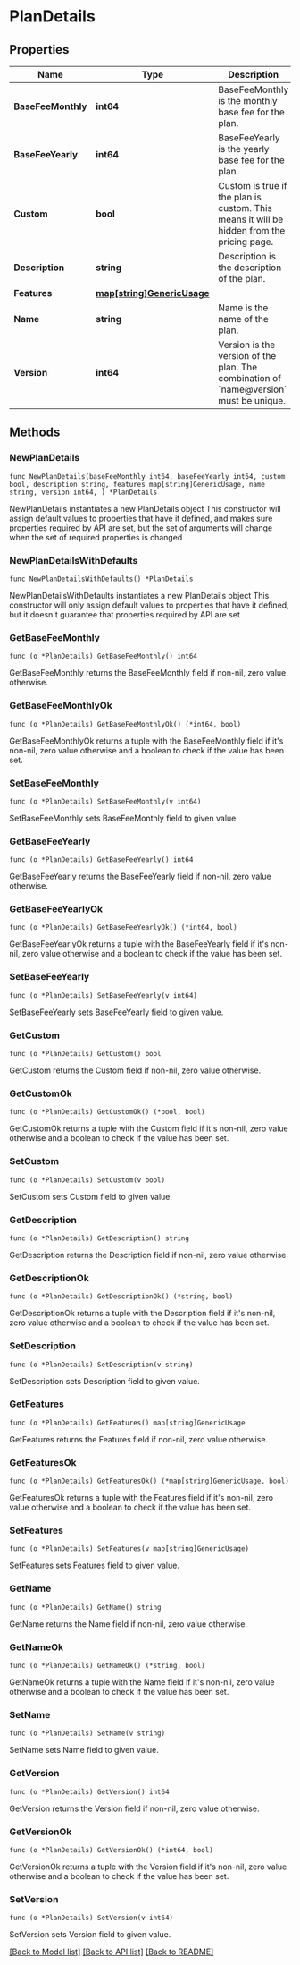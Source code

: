 # PlanDetails

## Properties

Name | Type | Description | Notes
------------ | ------------- | ------------- | -------------
**BaseFeeMonthly** | **int64** | BaseFeeMonthly is the monthly base fee for the plan. | 
**BaseFeeYearly** | **int64** | BaseFeeYearly is the yearly base fee for the plan. | 
**Custom** | **bool** | Custom is true if the plan is custom. This means it will be hidden from the pricing page. | 
**Description** | **string** | Description is the description of the plan. | 
**Features** | [**map[string]GenericUsage**](GenericUsage.md) |  | 
**Name** | **string** | Name is the name of the plan. | 
**Version** | **int64** | Version is the version of the plan. The combination of &#x60;name@version&#x60; must be unique. | 

## Methods

### NewPlanDetails

`func NewPlanDetails(baseFeeMonthly int64, baseFeeYearly int64, custom bool, description string, features map[string]GenericUsage, name string, version int64, ) *PlanDetails`

NewPlanDetails instantiates a new PlanDetails object
This constructor will assign default values to properties that have it defined,
and makes sure properties required by API are set, but the set of arguments
will change when the set of required properties is changed

### NewPlanDetailsWithDefaults

`func NewPlanDetailsWithDefaults() *PlanDetails`

NewPlanDetailsWithDefaults instantiates a new PlanDetails object
This constructor will only assign default values to properties that have it defined,
but it doesn't guarantee that properties required by API are set

### GetBaseFeeMonthly

`func (o *PlanDetails) GetBaseFeeMonthly() int64`

GetBaseFeeMonthly returns the BaseFeeMonthly field if non-nil, zero value otherwise.

### GetBaseFeeMonthlyOk

`func (o *PlanDetails) GetBaseFeeMonthlyOk() (*int64, bool)`

GetBaseFeeMonthlyOk returns a tuple with the BaseFeeMonthly field if it's non-nil, zero value otherwise
and a boolean to check if the value has been set.

### SetBaseFeeMonthly

`func (o *PlanDetails) SetBaseFeeMonthly(v int64)`

SetBaseFeeMonthly sets BaseFeeMonthly field to given value.


### GetBaseFeeYearly

`func (o *PlanDetails) GetBaseFeeYearly() int64`

GetBaseFeeYearly returns the BaseFeeYearly field if non-nil, zero value otherwise.

### GetBaseFeeYearlyOk

`func (o *PlanDetails) GetBaseFeeYearlyOk() (*int64, bool)`

GetBaseFeeYearlyOk returns a tuple with the BaseFeeYearly field if it's non-nil, zero value otherwise
and a boolean to check if the value has been set.

### SetBaseFeeYearly

`func (o *PlanDetails) SetBaseFeeYearly(v int64)`

SetBaseFeeYearly sets BaseFeeYearly field to given value.


### GetCustom

`func (o *PlanDetails) GetCustom() bool`

GetCustom returns the Custom field if non-nil, zero value otherwise.

### GetCustomOk

`func (o *PlanDetails) GetCustomOk() (*bool, bool)`

GetCustomOk returns a tuple with the Custom field if it's non-nil, zero value otherwise
and a boolean to check if the value has been set.

### SetCustom

`func (o *PlanDetails) SetCustom(v bool)`

SetCustom sets Custom field to given value.


### GetDescription

`func (o *PlanDetails) GetDescription() string`

GetDescription returns the Description field if non-nil, zero value otherwise.

### GetDescriptionOk

`func (o *PlanDetails) GetDescriptionOk() (*string, bool)`

GetDescriptionOk returns a tuple with the Description field if it's non-nil, zero value otherwise
and a boolean to check if the value has been set.

### SetDescription

`func (o *PlanDetails) SetDescription(v string)`

SetDescription sets Description field to given value.


### GetFeatures

`func (o *PlanDetails) GetFeatures() map[string]GenericUsage`

GetFeatures returns the Features field if non-nil, zero value otherwise.

### GetFeaturesOk

`func (o *PlanDetails) GetFeaturesOk() (*map[string]GenericUsage, bool)`

GetFeaturesOk returns a tuple with the Features field if it's non-nil, zero value otherwise
and a boolean to check if the value has been set.

### SetFeatures

`func (o *PlanDetails) SetFeatures(v map[string]GenericUsage)`

SetFeatures sets Features field to given value.


### GetName

`func (o *PlanDetails) GetName() string`

GetName returns the Name field if non-nil, zero value otherwise.

### GetNameOk

`func (o *PlanDetails) GetNameOk() (*string, bool)`

GetNameOk returns a tuple with the Name field if it's non-nil, zero value otherwise
and a boolean to check if the value has been set.

### SetName

`func (o *PlanDetails) SetName(v string)`

SetName sets Name field to given value.


### GetVersion

`func (o *PlanDetails) GetVersion() int64`

GetVersion returns the Version field if non-nil, zero value otherwise.

### GetVersionOk

`func (o *PlanDetails) GetVersionOk() (*int64, bool)`

GetVersionOk returns a tuple with the Version field if it's non-nil, zero value otherwise
and a boolean to check if the value has been set.

### SetVersion

`func (o *PlanDetails) SetVersion(v int64)`

SetVersion sets Version field to given value.



[[Back to Model list]](../README.md#documentation-for-models) [[Back to API list]](../README.md#documentation-for-api-endpoints) [[Back to README]](../README.md)


